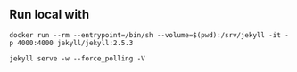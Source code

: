 
Run local with
---------------  

```
docker run --rm --entrypoint=/bin/sh --volume=$(pwd):/srv/jekyll -it -p 4000:4000 jekyll/jekyll:2.5.3

jekyll serve -w --force_polling -V
```
